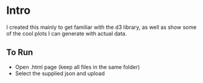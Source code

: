 # Intro

I created this mainly to get familiar with the d3 library, as well as show some of the cool plots I can generate with actual data.

## To Run
- Open .html page (keep all files in the same folder)
- Select the supplied json and upload
